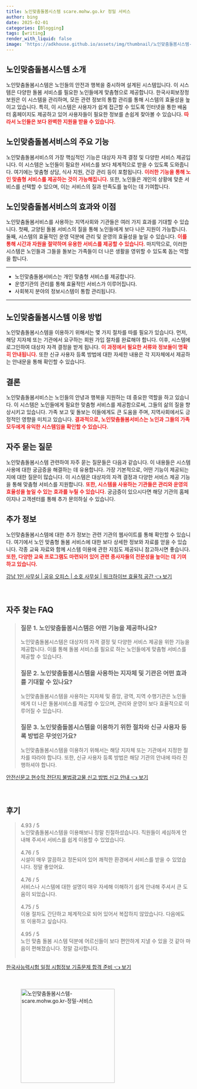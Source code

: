 ```yaml
---
title: 노인맞춤돌봄시스템 scare.mohw.go.kr 정밀 서비스
author: bing
date: 2025-02-01
categories: [Blogging]
tags: [writing]
render_with_liquid: false
image: 'https://adkhouse.github.io/assets/img/thumbnail/노인맞춤돌봄시스템-scare.mohw.go.kr-정밀-서비스.webp'
---
```



<h2 id='노인맞춤돌봄시스템소개'>노인맞춤돌봄시스템 소개</h2>

<p>노인맞춤돌봄시스템은 노인들의 안전과 행복을 중시하며 설계된 시스템입니다. 이 시스템은 다양한 돌봄 서비스를 필요한 노인들에게 맞춤형으로 제공합니다. 한국사회보장정보원은 이 시스템을 관리하며, 모든 관련 정보의 통합 관리를 통해 시스템의 효율성을 높이고 있습니다. 특히, 이 시스템은 사용자가 쉽게 접근할 수 있도록 인터넷을 통한 배움터 홈페이지도 제공하고 있어 사용자들이 필요한 정보를 손쉽게 찾아볼 수 있습니다. <b><span style="color: #ee2323;">따라서 노인들은 보다 완벽한 지원을 받을 수 있습니다.</span></b></p>

<h2 id='서비스의주요기능'>노인맞춤돌봄서비스의 주요 기능</h2>

<p>노인맞춤돌봄서비스의 가장 핵심적인 기능은 대상자 자격 결정 및 다양한 서비스 제공입니다. 이 시스템은 노인들이 필요한 서비스를 보다 체계적으로 받을 수 있도록 도와줍니다. 여기에는 맞춤형 상담, 식사 지원, 건강 관리 등이 포함됩니다. <b><span style="color: #ee2323;">이러한 기능을 통해 노인 맞춤형 서비스를 제공하는 것이 가능해집니다.</span></b> 또한, 노인들은 개인의 상황에 맞춘 서비스를 선택할 수 있으며, 이는 서비스의 질과 만족도를 높이는 데 기여합니다.</p>

<h2 id='효과와이점'>노인맞춤돌봄서비스의 효과와 이점</h2>

<p>노인맞춤돌봄서비스를 사용하는 지역사회와 기관들은 여러 가지 효과를 기대할 수 있습니다. 첫째, 고양된 돌봄 서비스의 질을 통해 노인들에게 보다 나은 지원이 가능합니다. 둘째, 시스템의 효율적인 운영 덕분에 관리 및 운영의 효율성을 높일 수 있습니다. <b><span style="color: #ee2323;">이를 통해 시간과 자원을 절약하며 유용한 서비스를 제공할 수 있습니다.</span></b> 마지막으로, 이러한 시스템은 노인들과 그들을 돌보는 가족들이 더 나은 생활을 영위할 수 있도록 돕는 역할을 합니다.</p>

<hr />

<ul>
    <li>노인맞춤돌봄서비스는 개인 맞춤형 서비스를 제공합니다.</li>
    <li>운영기관의 관리를 통해 효율적인 서비스가 이루어집니다.</li>
    <li>사회복지 분야의 정보시스템이 통합 관리됩니다.</li>
</ul>

<hr />

<h2 id='이용방법'>노인맞춤돌봄시스템 이용 방법</h2>

<p>노인맞춤돌봄시스템을 이용하기 위해서는 몇 가지 절차를 따를 필요가 있습니다. 먼저, 해당 지자체 또는 기관에서 요구하는 회원 가입 절차를 완료해야 합니다. 이후, 시스템에 로그인하여 대상자 자격 결정을 받게 됩니다. <b><span style="color: #ee2323;">이 과정에서 필요한 서류와 정보들이 명확히 안내됩니다.</span></b> 또한 신규 사용자 등록 방법에 대한 자세한 내용은 각 지자체에서 제공하는 안내문을 통해 확인할 수 있습니다.</p>

<h2 id='결론'>결론</h2>

<p>노인맞춤돌봄서비스는 노인들의 안녕과 행복을 지원하는 데 중요한 역할을 하고 있습니다. 이 시스템은 노인들에게 필요한 맞춤형 서비스를 제공함으로써, 그들의 삶의 질을 향상시키고 있습니다. 가족 보고 및 돌보는 이들에게도 큰 도움을 주며, 지역사회에서도 긍정적인 영향을 미치고 있습니다. <b><span style="color: #ee2323;">결과적으로, 노인맞춤돌봄서비스는 노인과 그들의 가족 모두에게 유익한 시스템임을 확인할 수 있습니다.</span></b></p>

<h2 id='자주묻는질문'>자주 묻는 질문</h2>

<p>노인맞춤돌봄시스템 관련하여 자주 묻는 질문들은 다음과 같습니다. 이 내용들은 시스템 사용에 대한 궁금증을 해결하는 데 유용합니다. 가장 기본적으로, 어떤 기능이 제공되는지에 대한 질문이 많습니다. 이 시스템은 대상자의 자격 결정과 다양한 서비스 제공 기능을 통해 맞춤형 서비스를 지원합니다. <b><span style="color: #ee2323;">또한, 시스템을 사용하는 기관들은 관리와 운영의 효율성을 높일 수 있는 효과를 누릴 수 있습니다.</span></b> 궁금증이 있으시다면 해당 기관의 홈페이지나 고객센터를 통해 추가 문의하실 수 있습니다.</p>

<h2 id='추가정보'>추가 정보</h2>

<p>노인맞춤돌봄시스템에 대한 추가 정보는 관련 기관의 웹사이트를 통해 확인할 수 있습니다. 여기에서 노인 맞춤형 돌봄 서비스에 대한 보다 상세한 정보와 자료를 얻을 수 있습니다. 각종 교육 자료와 함께 시스템 이용에 관한 지침도 제공되니 참고하시면 좋습니다. <b><span style="color: #ee2323;">또한, 다양한 교육 프로그램도 마련되어 있어 관련 종사자들의 전문성을 높이는 데 기여하고 있습니다.</span></b></p>


<p><a class="click-button" title="강남 1인 사무실 | 공유 오피스 | 소호 사무실 | 워크하이브 효율적 공간" href="https://adkhouse.github.io/posts/%EA%B0%95%EB%82%A8-1%EC%9D%B8-%EC%82%AC%EB%AC%B4%EC%8B%A4-%EA%B3%B5%EC%9C%A0-%EC%98%A4%ED%94%BC%EC%8A%A4-%EC%86%8C%ED%98%B8-%EC%82%AC%EB%AC%B4%EC%8B%A4-%EC%9B%8C%ED%81%AC%ED%95%98%EC%9D%B4%EB%B8%8C-%ED%9A%A8%EC%9C%A8%EC%A0%81-%EA%B3%B5%EA%B0%84/" rel="dofollow">강남 1인 사무실 | 공유 오피스 | 소호 사무실 | 워크하이브 효율적 공간 👈 보기</a></p><br>
<h2 id='자주_찾는_FAQ'>자주 찾는 FAQ</h2>
<div itemscope="" itemtype="https://schema.org/FAQPage"> 
<blockquote> 
<div itemscope="" itemprop="mainEntity" itemtype="https://schema.org/Question"> 
<h3 itemprop="name">질문 1. 노인맞춤돌봄시스템은 어떤 기능을 제공하나요?</h3> 
<div itemscope="" itemprop="acceptedAnswer" itemtype="https://schema.org/Answer"> 
<span itemprop="text"> 
<p>노인맞춤돌봄시스템은 대상자의 자격 결정 및 다양한 서비스 제공을 위한 기능을 제공합니다. 이를 통해 돌봄 서비스를 필요로 하는 노인들에게 맞춤형 서비스를 제공할 수 있습니다.</p> 
</span> 
</div> 
</div> 
<div itemscope="" itemprop="mainEntity" itemtype="https://schema.org/Question"> 
<h3 itemprop="name">질문 2. 노인맞춤돌봄시스템을 사용하는 지자체 및 기관은 어떤 효과를 기대할 수 있나요?</h3> 
<div itemscope="" itemprop="acceptedAnswer" itemtype="https://schema.org/Answer"> 
<span itemprop="text"> 
<p>노인맞춤돌봄시스템을 사용하는 지자체 및 중앙, 광역, 지역 수행기관은 노인들에게 더 나은 돌봄서비스를 제공할 수 있으며, 관리와 운영이 보다 효율적으로 이루어질 수 있습니다.</p> 
</span> 
</div> 
</div> 
<div itemscope="" itemprop="mainEntity" itemtype="https://schema.org/Question"> 
<h3 itemprop="name">질문 3. 노인맞춤돌봄시스템을 이용하기 위한 절차와 신규 사용자 등록 방법은 무엇인가요?</h3> 
<div itemscope="" itemprop="acceptedAnswer" itemtype="https://schema.org/Answer"> 
<span itemprop="text"> 
<p>노인맞춤돌봄시스템을 이용하기 위해서는 해당 지자체 또는 기관에서 지정한 절차를 따라야 합니다. 또한, 신규 사용자 등록 방법은 해당 기관의 안내에 따라 진행하셔야 합니다.</p> 
</span> 
</div> 
</div> 
</blockquote> 
</div>
<p><a class="click-button" title="안전신문고 현수막 전단지 불법광고물 신고 방법 신고 안내" href="https://adkhouse.github.io/posts/%EC%95%88%EC%A0%84%EC%8B%A0%EB%AC%B8%EA%B3%A0-%ED%98%84%EC%88%98%EB%A7%89-%EC%A0%84%EB%8B%A8%EC%A7%80-%EB%B6%88%EB%B2%95%EA%B4%91%EA%B3%A0%EB%AC%BC-%EC%8B%A0%EA%B3%A0-%EB%B0%A9%EB%B2%95-%EC%8B%A0%EA%B3%A0-%EC%95%88%EB%82%B4/" rel="dofollow">안전신문고 현수막 전단지 불법광고물 신고 방법 신고 안내 👈 보기</a></p><br>
<h2 id='후기'>후기</h2>
<div itemscope itemtype="https://schema.org/Product">
  <blockquote>
  <div itemprop="review" itemscope itemtype="https://schema.org/Review">
      <div itemprop="reviewRating" itemscope itemtype="https://schema.org/Rating"> <span itemprop="ratingValue">4.93</span> / <span itemprop="bestRating">5</span> </div>
      <span itemprop="reviewBody">노인맞춤돌봄시스템을 이용해보니 정말 친절하셨습니다. 직원들이 세심하게 안내해 주셔서 서비스를 쉽게 이용할 수 있었습니다.</span>
  </div>
  <br>
  <div itemprop="review" itemscope itemtype="https://schema.org/Review">
      <div itemprop="reviewRating" itemscope itemtype="https://schema.org/Rating"> <span itemprop="ratingValue">4.76</span> / <span itemprop="bestRating">5</span> </div>
      <span itemprop="reviewBody">시설이 매우 깔끔하고 정돈되어 있어 쾌적한 환경에서 서비스를 받을 수 있었습니다. 정말 좋았어요.</span>
  </div>
  <br>
  <div itemprop="review" itemscope itemtype="https://schema.org/Review">
      <div itemprop="reviewRating" itemscope itemtype="https://schema.org/Rating"> <span itemprop="ratingValue">4.76</span> / <span itemprop="bestRating">5</span> </div>
      <span itemprop="reviewBody">서비스나 시스템에 대한 설명이 매우 자세해 이해하기 쉽게 안내해 주셔서 큰 도움이 되었습니다.</span>
  </div>
  <br>
  <div itemprop="review" itemscope itemtype="https://schema.org/Review">
      <div itemprop="reviewRating" itemscope itemtype="https://schema.org/Rating"> <span itemprop="ratingValue">4.75</span> / <span itemprop="bestRating">5</span> </div>
      <span itemprop="reviewBody">이용 절차도 간단하고 체계적으로 되어 있어서 복잡하지 않았습니다. 다음에도 또 이용하고 싶습니다.</span>
  </div>
  <br>
  <div itemprop="review" itemscope itemtype="https://schema.org/Review">
      <div itemprop="reviewRating" itemscope itemtype="https://schema.org/Rating"> <span itemprop="ratingValue">4.95</span> / <span itemprop="bestRating">5</span> </div>
      <span itemprop="reviewBody">노인 맞춤 돌봄 시스템 덕분에 어르신들이 보다 편안하게 지낼 수 있을 것 같아 마음이 편해졌습니다. 정말 감사합니다.</span>
  </div>
  <br>
  </blockquote>
</div>
<p><a class="click-button" title="한국사능력시험 일정 시험정보 기출문제 합격 준비" href="https://adkhouse.github.io/posts/%ED%95%9C%EA%B5%AD%EC%82%AC%EB%8A%A5%EB%A0%A5%EC%8B%9C%ED%97%98-%EC%9D%BC%EC%A0%95-%EC%8B%9C%ED%97%98%EC%A0%95%EB%B3%B4-%EA%B8%B0%EC%B6%9C%EB%AC%B8%EC%A0%9C-%ED%95%A9%EA%B2%A9-%EC%A4%80%EB%B9%84/" rel="dofollow">한국사능력시험 일정 시험정보 기출문제 합격 준비 👈 보기</a></p><br>
<figure class="image"><img src="https://adkhouse.github.io/assets/img/thumbnail/노인맞춤돌봄시스템-scare.mohw.go.kr-정밀-서비스.webp" alt="노인맞춤돌봄시스템-scare.mohw.go.kr-정밀-서비스" width="256" height="256"></figure>